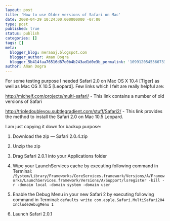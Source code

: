 ```yaml
---
layout: post
title: 'How to use Older versions of Safari on Mac'
date: 2008-04-29 10:24:00.000000000 -07:00
type: post
published: true
status: publish
categories: []
tags: []
meta:
  blogger_blog: meraaaj.blogspot.com
  blogger_author: Aman Dogra
  blogger_5b414faa76516d87e0b4b243ad1d0e3b_permalink: '1099120545366733969'
author: Aman Dogra
---
```


For some testing purpose I needed Safari 2.0 on Mac OS X 10.4
\[Tiger\] as well as Mac OS X 10.5 \[Leopard\]. Few links which I felt
are really helpful are:

<http://michelf.com/projects/multi-safari/> - This link contains a number
of old versions of Safari

<http://tripledoubleyou.subtlegradient.com/stuff/Safari2/> - This link
provides the method to install the Safari 2.0 on Mac 10.5 Leopard.

<!--more-->

I am just copying it down for backup purpose:

1. Download the zip — Safari 2.0.4.zip

2. Unzip the zip

3. Drag Safari 2.0.1 into your Applications folder

4. Wipe your LaunchServices cache by executing following command in
Terminal:
`
    /System/Library/Frameworks/CoreServices.framework/Versions/A/Frameworks/LaunchServices.framework/Versions/A/Support/lsregister -kill -r -domain local -domain system -domain user
`

5. Enable the Debug Menu in your new Safari 2 by executing following
command in Terminal:
`
    defaults write com.apple.Safari.MultiSafari204 IncludeDebugMenu 1
`

6. Launch Safari 2.0.1
